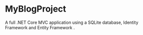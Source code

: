 # MyBlogProject
A full .NET Core MVC application using a SQLite database, Identity Framework and Entity Framework .
